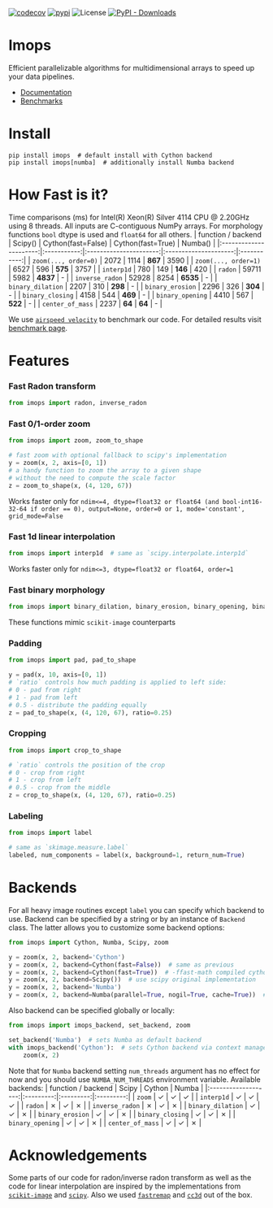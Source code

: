 [![codecov](https://codecov.io/gh/neuro-ml/imops/branch/master/graph/badge.svg)](https://codecov.io/gh/neuro-ml/imops)
[![pypi](https://img.shields.io/pypi/v/imops?logo=pypi&label=PyPi)](https://pypi.org/project/imops/)
![License](https://img.shields.io/github/license/neuro-ml/imops)
[![PyPI - Downloads](https://img.shields.io/pypi/dm/imops)](https://pypi.org/project/imops/)

# Imops

Efficient parallelizable algorithms for multidimensional arrays to speed up your data pipelines.
- [Documentation](https://neuro-ml.github.io/imops/)
- [Benchmarks](https://neuro-ml.github.io/imops/benchmarks/)

# Install

```shell
pip install imops  # default install with Cython backend
pip install imops[numba]  # additionally install Numba backend
```

# How Fast is it?

Time comparisons (ms) for Intel(R) Xeon(R) Silver 4114 CPU @ 2.20GHz using 8 threads. All inputs are C-contiguous NumPy arrays. For morphology functions `bool` dtype is used and `float64` for all others.
| function / backend   |  Scipy()  |  Cython(fast=False)  |  Cython(fast=True)  |  Numba()  |
|:----------------------:|:-----------:|:----------------------:|:---------------------:|:-----------:|
| `zoom(..., order=0)` |   2072    |         1114         |         **867**         |   3590    |
| `zoom(..., order=1)` |   6527    |         596          |         **575**         |   3757    |
| `interp1d`           |    780    |         149          |         **146**         |    420    |
| `radon`              |   59711   |         5982         |        **4837**         |      -     |
| `inverse_radon`      |   52928   |         8254         |        **6535**         |         -  |
| `binary_dilation`    |   2207    |         310          |         **298**         |        -   |
| `binary_erosion`     |   2296    |         326          |         **304**         |        -   |
| `binary_closing`     |   4158    |         544          |         **469**         |        -   |
| `binary_opening`     |   4410    |         567          |         **522**         |        -   |
| `center_of_mass`     |   2237    |          **64**          |         **64**          |        -   |

We use [`airspeed velocity`](https://asv.readthedocs.io/en/stable/) to benchmark our code. For detailed results visit [benchmark page](https://neuro-ml.github.io/imops/benchmarks/).

# Features

### Fast Radon transform

```python
from imops import radon, inverse_radon
```

### Fast 0/1-order zoom

```python
from imops import zoom, zoom_to_shape

# fast zoom with optional fallback to scipy's implementation
y = zoom(x, 2, axis=[0, 1])
# a handy function to zoom the array to a given shape 
# without the need to compute the scale factor
z = zoom_to_shape(x, (4, 120, 67))
```
Works faster only for `ndim<=4, dtype=float32 or float64 (and bool-int16-32-64 if order == 0), output=None, order=0 or 1, mode='constant', grid_mode=False`
### Fast 1d linear interpolation

```python
from imops import interp1d  # same as `scipy.interpolate.interp1d`
```
Works faster only for `ndim<=3, dtype=float32 or float64, order=1`
### Fast binary morphology

```python
from imops import binary_dilation, binary_erosion, binary_opening, binary_closing
```
These functions mimic `scikit-image` counterparts
### Padding

```python
from imops import pad, pad_to_shape

y = pad(x, 10, axis=[0, 1])
# `ratio` controls how much padding is applied to left side:
# 0 - pad from right
# 1 - pad from left
# 0.5 - distribute the padding equally
z = pad_to_shape(x, (4, 120, 67), ratio=0.25)
```

### Cropping

```python
from imops import crop_to_shape

# `ratio` controls the position of the crop
# 0 - crop from right
# 1 - crop from left
# 0.5 - crop from the middle
z = crop_to_shape(x, (4, 120, 67), ratio=0.25)
```

### Labeling

```python
from imops import label

# same as `skimage.measure.label`
labeled, num_components = label(x, background=1, return_num=True)
```

# Backends
For all heavy image routines except `label` you can specify which backend to use. Backend can be specified by a string or by an instance of `Backend` class. The latter allows you to customize some backend options:
```python
from imops import Cython, Numba, Scipy, zoom

y = zoom(x, 2, backend='Cython')
y = zoom(x, 2, backend=Cython(fast=False))  # same as previous
y = zoom(x, 2, backend=Cython(fast=True))  # -ffast-math compiled cython backend
y = zoom(x, 2, backend=Scipy())  # use scipy original implementation
y = zoom(x, 2, backend='Numba')
y = zoom(x, 2, backend=Numba(parallel=True, nogil=True, cache=True))  # same as previous
```
Also backend can be specified globally or locally:
```python
from imops import imops_backend, set_backend, zoom

set_backend('Numba')  # sets Numba as default backend
with imops_backend('Cython'):  # sets Cython backend via context manager
    zoom(x, 2)
```
Note that for `Numba` backend setting `num_threads` argument has no effect for now and you should use `NUMBA_NUM_THREADS` environment variable.
Available backends:
|         function / backend            | Scipy   | Cython  | Numba   |
|:-------------------:|:---------:|:---------:|:---------:|
| `zoom`            | &check; | &check; | &check; |
| `interp1d`        | &check; | &check; | &check; |
| `radon`           | &cross; | &check; | &cross; |
| `inverse_radon`   | &cross; | &check; | &cross; |
| `binary_dilation` | &check; | &check; | &cross; |
| `binary_erosion`  | &check; | &check; | &cross; |
| `binary_closing`  | &check; | &check; | &cross; |
| `binary_opening`  | &check; | &check; | &cross; |
| `center_of_mass`  | &check; | &check; | &cross; |

# Acknowledgements

Some parts of our code for radon/inverse radon transform as well as the code for linear interpolation are inspired by
the implementations from [`scikit-image`](https://github.com/scikit-image/scikit-image) and [`scipy`](https://github.com/scipy/scipy).
Also we used [`fastremap`](https://github.com/seung-lab/fastremap) and [`cc3d`](https://github.com/seung-lab/connected-components-3d) out of the box.
